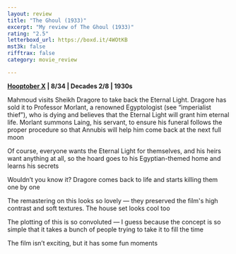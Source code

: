 ```yaml
---
layout: review
title: "The Ghoul (1933)"
excerpt: "My review of The Ghoul (1933)"
rating: "2.5"
letterboxd_url: https://boxd.it/4WOtKB
mst3k: false
rifftrax: false
category: movie_review

---
```


<b><a href="https://boxd.it/pmi12" rel="nofollow">Hooptober X</a> | 8/34 | Decades 2/8 | 1930s</b>

Mahmoud visits Sheikh Dragore to take back the Eternal Light. Dragore has sold it to Professor Morlant, a renowned Egyptologist (see “imperialist thief”), who is dying and believes that the Eternal Light will grant him eternal life. Morlant summons Laing, his servant,  to ensure his funeral follows the proper procedure so that Annubis will help him come back at the next full moon

Of course, everyone wants the Eternal Light for themselves, and his heirs want anything at all, so the hoard goes to his Egyptian-themed home and learns his secrets

Wouldn’t you know it? Dragore comes back to life and starts killing them one by one

The remastering on this looks so lovely — they preserved the film's high contrast and soft textures. The house set looks cool too

The plotting of this is so convoluted — I guess because the concept is so simple that it takes a bunch of people trying to take it to fill the time

The film isn’t exciting, but it has some fun moments